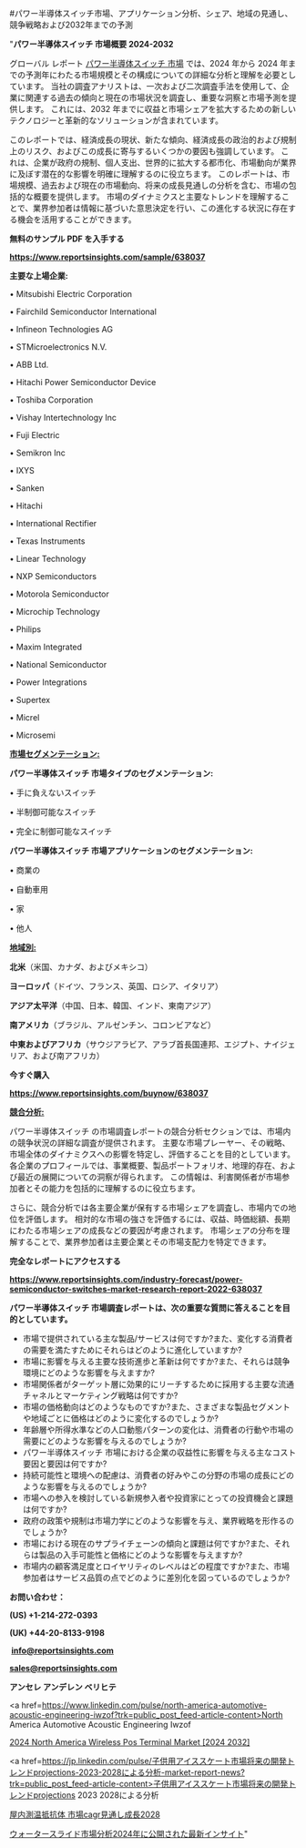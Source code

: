 #パワー半導体スイッチ市場、アプリケーション分析、シェア、地域の見通し、競争戦略および2032年までの予測

"<strong>パワー半導体スイッチ 市場概要 2024-2032</strong>

グローバル レポート <a href=https://www.reportsinsights.com/sample/638037>パワー半導体スイッチ 市場</a> では、2024 年から 2024 年までの予測年にわたる市場規模とその構成についての詳細な分析と理解を必要としています。 当社の調査アナリストは、一次および二次調査手法を使用して、企業に関連する過去の傾向と現在の市場状況を調査し、重要な洞察と市場予測を提供します。 これには、2032 年までに収益と市場シェアを拡大​​するための新しいテクノロジーと革新的なソリューションが含まれています。

このレポートでは、経済成長の現状、新たな傾向、経済成長の政治的および規制上のリスク、およびこの成長に寄与するいくつかの要因も強調しています。 これは、企業が政府の規制、個人支出、世界的に拡大する都市化、市場動向が業界に及ぼす潜在的な影響を明確に理解するのに役立ちます。 このレポートは、市場規模、過去および現在の市場動向、将来の成長見通しの分析を含む、市場の包括的な概要を提供します。 市場のダイナミクスと主要なトレンドを理解することで、業界参加者は情報に基づいた意思決定を行い、この進化する状況に存在する機会を活用することができます。

<strong><b>無料のサンプル PDF を入手する</b></strong>

<a href=https://www.reportsinsights.com/sample/638037><strong><u>https://www.reportsinsights.com/sample/638037</u></strong></a>

<strong>主要な上場企業:</strong>

• Mitsubishi Electric Corporation

• Fairchild Semiconductor International

• Infineon Technologies AG

• STMicroelectronics N.V.

• ABB Ltd.

• Hitachi Power Semiconductor Device

• Toshiba Corporation

• Vishay Intertechnology Inc

• Fuji Electric

• Semikron Inc

• IXYS

• Sanken

• Hitachi

• International Rectifier

• Texas Instruments

• Linear Technology

• NXP Semiconductors

• Motorola Semiconductor

• Microchip Technology

• Philips

• Maxim Integrated

• National Semiconductor

• Power Integrations

• Supertex

• Micrel

• Microsemi

<strong><u>市場セグメンテーション</u></strong><strong><u>:</u></strong>

<strong>パワー半導体スイッチ 市場タイプのセグメンテーション:</strong>

• 手に負えないスイッチ

• 半制御可能なスイッチ

• 完全に制御可能なスイッチ

<strong>パワー半導体スイッチ 市場アプリケーションのセグメンテーション:</strong>

• 商業の

• 自動車用

• 家

• 他人

<strong><u>地域別</u></strong><strong><u>:</u></strong>

<strong>北米</strong>（米国、カナダ、およびメキシコ）

<strong>ヨーロッパ</strong>（ドイツ、フランス、英国、ロシア、イタリア）

<strong>アジア太平洋</strong>（中国、日本、韓国、インド、東南アジア）

<strong>南アメリカ</strong>（ブラジル、アルゼンチン、コロンビアなど）

<strong>中東およびアフリカ</strong>（サウジアラビア、アラブ首長国連邦、エジプト、ナイジェリア、および南アフリカ）

<strong>今すぐ購入</strong>

<a href=https://www.reportsinsights.com/buynow/638037><strong><u>https://www.reportsinsights.com/buynow/638037</u></strong></a>

<strong><u>競合分析:</u></strong>

パワー半導体スイッチ の市場調査レポートの競合分析セクションでは、市場内の競争状況の詳細な調査が提供されます。 主要な市場プレーヤー、その戦略、市場全体のダイナミクスへの影響を特定し、評価することを目的としています。 各企業のプロフィールでは、事業概要、製品ポートフォリオ、地理的存在、および最近の展開についての洞察が得られます。 この情報は、利害関係者が市場参加者とその能力を包括的に理解するのに役立ちます。

さらに、競合分析では各主要企業が保有する市場シェアを調査し、市場内での地位を評価します。 相対的な市場の強さを評価するには、収益、時価総額、長期にわたる市場シェアの成長などの要因が考慮されます。 市場シェアの分布を理解することで、業界参加者は主要企業とその市場支配力を特定できます。

<strong>完全なレポートにアクセスする</strong>

<a href=https://www.reportsinsights.com/industry-forecast/power-semiconductor-switches-market-research-report-2022-638037><strong><u><b>https://www.reportsinsights.com/industry-forecast/power-semiconductor-switches-market-research-report-2022-638037</b></u></strong></a>

<strong><b>パワー半導体スイッチ 市場調査レポートは、次の重要な質問に答えることを目的としています。</b></strong>
<ul>
  <li>市場で提供されている主な製品/サービスは何ですか?また、変化する消費者の需要を満たすためにそれらはどのように進化していますか?</li>
  <li>市場に影響を与える主要な技術進歩と革新は何ですか?また、それらは競争環境にどのような影響を与えますか?</li>
  <li>市場関係者がターゲット層に効果的にリーチするために採用する主要な流通チャネルとマーケティング戦略は何ですか?</li>
  <li>市場の価格動向はどのようなものですか?また、さまざまな製品セグメントや地域ごとに価格はどのように変化するのでしょうか?</li>
  <li>年齢層や所得水準などの人口動態パターンの変化は、消費者の行動や市場の需要にどのような影響を与えるのでしょうか?</li>
  <li>パワー半導体スイッチ 市場における企業の収益性に影響を与える主なコスト要因と要因は何ですか?</li>
  <li>持続可能性と環境への配慮は、消費者の好みやこの分野の市場の成長にどのような影響を与えるのでしょうか?</li>
  <li>市場への参入を検討している新規参入者や投資家にとっての投資機会と課題は何ですか?</li>
  <li>政府の政策や規制は市場力学にどのような影響を与え、業界戦略を形作るのでしょうか?</li>
  <li>市場における現在のサプライチェーンの傾向と課題は何ですか?また、それらは製品の入手可能性と価格にどのような影響を与えますか?</li>
  <li>市場内の顧客満足度とロイヤリティのレベルはどの程度ですか?また、市場参加者はサービス品質の点でどのように差別化を図っているのでしょうか?</li>
</ul>
<strong>お問い合わせ：</strong>

<strong>(US) +1-214-272-0393</strong>

<strong>(UK) +44-20-8133-9198</strong>

<strong> </strong><a href=info@reportsinsights.com><strong><u>info@reportsinsights.com</u></strong></a>

<a href=sales@reportsinsights.com><strong><u>sales@reportsinsights.com</u></strong></a>

<strong>アンセレ アンデレン ベリヒテ</strong>

<a href=https://www.linkedin.com/pulse/north-america-automotive-acoustic-engineering-iwzof?trk=public_post_feed-article-content>North America Automotive Acoustic Engineering Iwzof</a>

<a href=https://www.linkedin.com/pulse/2024-north-america-wireless-pos-terminal-market-size-fohif/>2024 North America Wireless Pos Terminal Market [2024 2032]</a>

<a href=https://jp.linkedin.com/pulse/子供用アイススケート市場将来の開発トレンドprojections-2023-2028による分析-market-report-news?trk=public_post_feed-article-content>子供用アイススケート市場将来の開発トレンドprojections 2023 2028による分析</a>

<a href=https://www.linkedin.com/pulse/屋内測温抵抗体-市場cagr見通し成長2028-community-market-research/>屋内測温抵抗体 市場cagr見通し成長2028</a>

<a href=https://www.linkedin.com/pulse/ウォータースライド市場分析2024年に公開された最新インサイト-reports-insights-expert-un0zf/>ウォータースライド市場分析2024年に公開された最新インサイト</a>"
